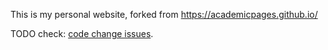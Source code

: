 This is my personal website, forked from https://academicpages.github.io/


TODO check: [code change issues](https://github.com/academicpages/academicpages.github.io/issues?q=is%3Aclosed%20is%3Aissue%20label%3A%22code%20change%22%20).
